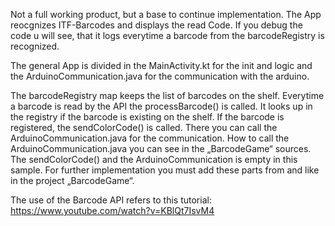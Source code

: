 Not a full working product, but a base to continue implementation. 
The App reocgnizes ITF-Barcodes and displays the read Code. 
If you debug the code u will see, that it logs everytime a barcode from the barcodeRegistry is recognized.

The general App is divided in the MainActivity.kt for the init and logic and the ArduinoCommunication.java 
for the communication with the arduino.

The barcodeRegistry map keeps the list of barcodes on the shelf. 
Everytime a barcode is read by the API the processBarcode() is called.
It looks up in the registry if the barcode is existing on the shelf.
If the barcode is registered, the sendColorCode() is called. 
There you can call the ArduinoCommunication.java for the communication. 
How to call the ArduinoCommunication.java you can see in the „BarcodeGame“ sources. The sendColorCode() and the ArduinoCommunication is empty in this sample. For further implementation you must add these parts from and like in the project „BarcodeGame“.

The use of  the Barcode API refers to this tutorial: https://www.youtube.com/watch?v=KBlQt7IsvM4
